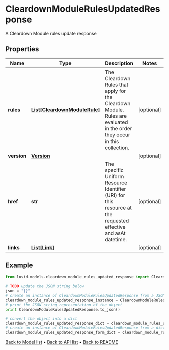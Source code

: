 # CleardownModuleRulesUpdatedResponse

A Cleardown Module rules update response

## Properties
Name | Type | Description | Notes
------------ | ------------- | ------------- | -------------
**rules** | [**List[CleardownModuleRule]**](CleardownModuleRule.md) | The Cleardown Rules that apply for the Cleardown Module. Rules are evaluated in the order they occur in this collection. | [optional] 
**version** | [**Version**](Version.md) |  | [optional] 
**href** | **str** | The specific Uniform Resource Identifier (URI) for this resource at the requested effective and asAt datetime. | [optional] 
**links** | [**List[Link]**](Link.md) |  | [optional] 

## Example

```python
from lusid.models.cleardown_module_rules_updated_response import CleardownModuleRulesUpdatedResponse

# TODO update the JSON string below
json = "{}"
# create an instance of CleardownModuleRulesUpdatedResponse from a JSON string
cleardown_module_rules_updated_response_instance = CleardownModuleRulesUpdatedResponse.from_json(json)
# print the JSON string representation of the object
print CleardownModuleRulesUpdatedResponse.to_json()

# convert the object into a dict
cleardown_module_rules_updated_response_dict = cleardown_module_rules_updated_response_instance.to_dict()
# create an instance of CleardownModuleRulesUpdatedResponse from a dict
cleardown_module_rules_updated_response_form_dict = cleardown_module_rules_updated_response.from_dict(cleardown_module_rules_updated_response_dict)
```
[Back to Model list](../README.md#documentation-for-models) &#8226; [Back to API list](../README.md#documentation-for-api-endpoints) &#8226; [Back to README](../README.md)


